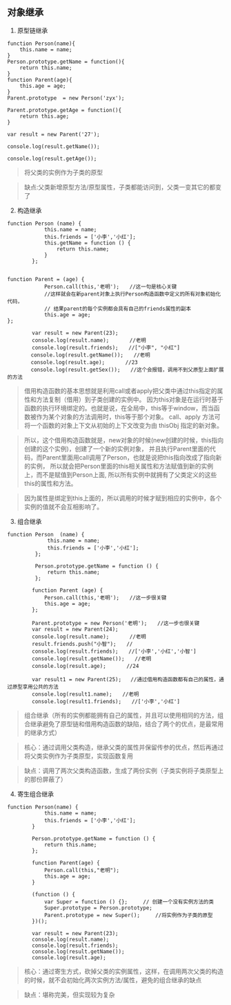 ## 对象继承

1. 原型链继承
```
function Person(name){
    this.name = name;
}
Person.prototype.getName = function(){
    return this.name;
}
function Parent(age){
    this.age = age;
}
Parent.prototype  = new Person('zyx');

Parent.prototype.getAge = function(){
    return this.age;
}

var result = new Parent('27');

console.log(result.getName());

console.log(result.getAge());
```
> 将父类的实例作为子类的原型

> 缺点:父类新增原型方法/原型属性，子类都能访问到，父类一变其它的都变了 

2. 构造继承
```
function Person (name) {
            this.name = name;
            this.friends = ['小李','小红'];
            this.getName = function () {
                return this.name;
            }
        };


function Parent = (age) {
            Person.call(this,'老明');　　//这一句是核心关键
            //这样就会在新parent对象上执行Person构造函数中定义的所有对象初始化代码，
            // 结果parent的每个实例都会具有自己的friends属性的副本
            this.age = age;
};

        var result = new Parent(23);
        console.log(result.name);　　　　//老明
        console.log(result.friends);　　//["小李", "小红"]
　　　　 console.log(result.getName());　　//老明
　　　　 console.log(result.age);　　　　//23
　　　　 console.log(result.getSex());　　//这个会报错，调用不到父原型上面扩展的方法
```

>借用构造函数的基本思想就是利用call或者apply把父类中通过this指定的属性和方法复制（借用）到子类创建的实例中。
因为this对象是在运行时基于函数的执行环境绑定的。也就是说，在全局中，this等于window，而当函数被作为某个对象的方法调用时，this等于那个对象。
call、apply 方法可将一个函数的对象上下文从初始的上下文改变为由 thisObj 指定的新对象。

>所以，这个借用构造函数就是，new对象的时候(new创建的时候，this指向创建的这个实例)，创建了一个新的实例对象，
并且执行Parent里面的代码，而Parent里面用call调用了Person，也就是说把this指向改成了指向新的实例，
所以就会把Person里面的this相关属性和方法赋值到新的实例上，而不是赋值到Person上面,
所以所有实例中就拥有了父类定义的这些this的属性和方法。

>因为属性是绑定到this上面的，所以调用的时候才赋到相应的实例中，各个实例的值就不会互相影响了。

3. 组合继承
```
function Person  (name) {
             this.name = name;
             this.friends = ['小李','小红'];
         };

         Person.prototype.getName = function () {
             return this.name;
         };

        function Parent (age) {
            Person.call(this,'老明');　　//这一步很关键
            this.age = age;
        };

        Parent.prototype = new Person('老明');　　//这一步也很关键
        var result = new Parent(24);
        console.log(result.name);　　　　//老明
        result.friends.push("小智");　　//
        console.log(result.friends);　　//['小李','小红','小智']
        console.log(result.getName());　　//老明
        console.log(result.age);　　　　//24

        var result1 = new Parent(25);   //通过借用构造函数都有自己的属性，通过原型享用公共的方法
        console.log(result1.name);　　//老明
        console.log(result1.friends);　　//['小李','小红']
```

>组合继承（所有的实例都能拥有自己的属性，并且可以使用相同的方法，组合继承避免了原型链和借用构造函数的缺陷，结合了两个的优点，是最常用的继承方式）

>核心：通过调用父类构造，继承父类的属性并保留传参的优点，然后再通过将父类实例作为子类原型，实现函数复用

>缺点：调用了两次父类构造函数，生成了两份实例（子类实例将子类原型上的那份屏蔽了）
4. 寄生组合继承
```
function Person(name) {
            this.name = name;
            this.friends = ['小李','小红'];
        }

        Person.prototype.getName = function () {
            return this.name;
        };

        function Parent(age) {
            Person.call(this,"老明");
            this.age = age;
        }

        (function () {
            var Super = function () {};     // 创建一个没有实例方法的类
            Super.prototype = Person.prototype;
            Parent.prototype = new Super();     //将实例作为子类的原型
        })();

        var result = new Parent(23);
        console.log(result.name);
        console.log(result.friends);
        console.log(result.getName());
        console.log(result.age);
```
>核心：通过寄生方式，砍掉父类的实例属性，这样，在调用两次父类的构造的时候，就不会初始化两次实例方法/属性，避免的组合继承的缺点

>缺点：堪称完美，但实现较为复杂